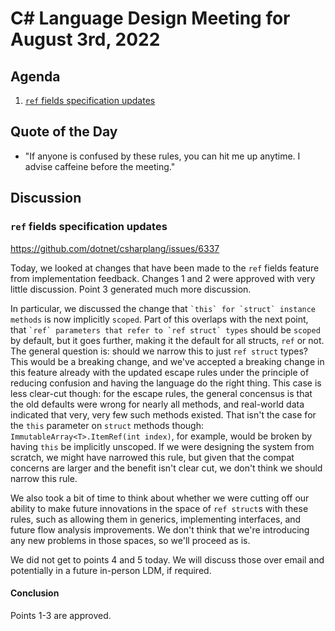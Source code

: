 # C# Language Design Meeting for August 3rd, 2022

## Agenda

1. [`ref` fields specification updates](#ref-fields-specification-updates)

## Quote of the Day

- "If anyone is confused by these rules, you can hit me up anytime. I advise caffeine before the meeting."

## Discussion

### `ref` fields specification updates

https://github.com/dotnet/csharplang/issues/6337  

Today, we looked at changes that have been made to the `ref` fields feature from implementation feedback. Changes 1 and 2 were approved with very little discussion. Point 3 generated much more
discussion.

In particular, we discussed the change that `` `this` for `struct` instance methods `` is now implicitly `scoped`. Part of this overlaps with the next point, that `` `ref` parameters that refer to `ref struct` types ``
should be `scoped` by default, but it goes further, making it the default for all structs, `ref` or not. The general question is: should we narrow this to just `ref struct` types? This would be a breaking change, and
we've accepted a breaking change in this feature already with the updated escape rules under the principle of reducing confusion and having the language do the right thing. This case is less clear-cut though: for the
escape rules, the general concensus is that the old defaults were wrong for nearly all methods, and real-world data indicated that very, very few such methods existed. That isn't the case for the `this` parameter on
`struct` methods though: `ImmutableArray<T>.ItemRef(int index)`, for example, would be broken by having `this` be implicitly unscoped. If we were designing the system from scratch, we might have narrowed this rule,
but given that the compat concerns are larger and the benefit isn't clear cut, we don't think we should narrow this rule.

We also took a bit of time to think about whether we were cutting off our ability to make future innovations in the space of `ref struct`s with these rules, such as allowing them in generics, implementing interfaces,
and future flow analysis improvements. We don't think that we're introducing any new problems in those spaces, so we'll proceed as is.

We did not get to points 4 and 5 today. We will discuss those over email and potentially in a future in-person LDM, if required.

#### Conclusion

Points 1-3 are approved.
